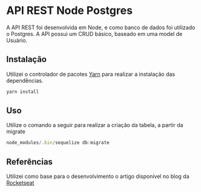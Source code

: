 # API REST Node Postgres

A API REST foi desenvolvida em Node, e como banco de dados foi utilizado o Postgres. A API possui um CRUD básico, baseado em uma model de Usuário.
## Instalação

Utilizei o controlador de pacotes [Yarn](https://yarnpkg.com/lang/en/) para realizar a instalação das dependências.

```bash
yarn install
```


## Uso

Utilize o comando a seguir para realizar a criação da tabela, a partir da migrate 

```javascript
node_modules/.bin/sequelize db:migrate

```
## Referências
Utilizei como base para o desenvolvimento o artigo disponível no blog da [Rocketseat](https://blog.rocketseat.com.br/nodejs-express-sequelize/)

